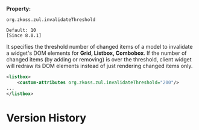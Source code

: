 **Property:**

`org.zkoss.zul.invalidateThreshold`

`Default: 10`  
`[Since 8.0.1]`

It specifies the threshold number of changed items of a model to
invalidate a widget's DOM elements for **Grid, Listbox, Combobox**. If
the number of changed items (by adding or removing) is over the
threshold, client widget will redraw its DOM elements instead of just
rendering changed items only.

``` xml
<listbox>
    <custom-attributes org.zkoss.zul.invalidateThreshold="200"/>
...
</listbox>
```

# Version History
